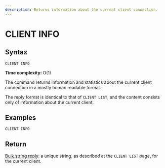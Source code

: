 ```yaml
---
description: Returns information about the current client connection.
---
```


# CLIENT INFO

## Syntax

    CLIENT INFO 

**Time complexity:** O(1)

The command returns information and statistics about the current client connection in a mostly human readable format.

The reply format is identical to that of `CLIENT LIST`, and the content consists only of information about the current client.

## Examples

```cli
CLIENT INFO
```

## Return

[Bulk string reply](https://redis.io/docs/reference/protocol-spec#resp-bulk-strings): a unique string, as described at the `CLIENT LIST` page, for the current client.
